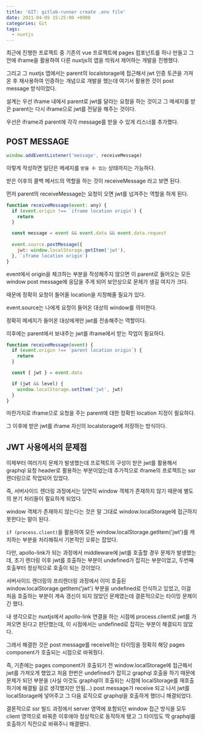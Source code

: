 ```yaml
---
title: 'GIT: gitlab-runner create .env file'
date: 2021-04-05 15:25:00 +0900
categories: Git
tags:
  - nuxtjs
---
```


최근에 진행한 프로젝트 중 기존의 vue 프로젝트에 pages 컴포넌트를 하나 만들고
그 안에 iframe을 활용하여 다른 nuxtjs의 앱을 띄워서 제어하는 개발을 진행했다.

그리고 그 nuxtjs 앱에서는 parent의 localstorage에 접근해서 jwt 인증 토큰을 가져온 후 재사용하여
인증하는 개념으로 개발을 했는데 여기서 활용한 것이 post message 방식이었다.

설계는 우선 iframe 내에서 parent로 jwt를 달라는 요청을 하는 것이고 그 메세지를 받은 parent는 다시 iframe으로
jwt를 전달을 해주는 것이다.

우선은 iframe과 parent에 각각 message를 받을 수 있게 리스너를 추가했다.

## POST MESSAGE

```js
window.addEventListener('message', receiveMessage)
```

이렇게 작성하면 일단은 메세지를 `받을 수 있는` 상태까지는 가능하다.

받은 이후의 콜백 메서드의 역할을 하는 것이 receiveMessage 라고 보면 된다.

먼저 parent의 receiveMessage는 요청이 오면 jwt를 넘겨주는 역할을 하게 된다.

```js
function receiveMessage(event: any) {
  if (event.origin !== `iframe location origin`) {
    return
  }

  const message = event && event.data && event.data.request
  
  event.source.postMessage({
    jwt: window.localStorage.getItem('jwt'),
  }, `iframe location origin`)
}
```

event에서 origin을 체크하는 부분을 작성해주지 않으면 이 parent로 들어오는 모든 window post message에 응답을 주게 되어
보안상으로 문제가 생길 여지가 크다.

때문에 정확히 요청이 들어올 location을 지정해줄 필요가 있다.

event.source는 나에게 요청이 들어온 대상의 window를 의미한다.

정확히 메세지가 들어온 대상에게만 jwt를 전송해주는 역할이다.

이후에는 parent에서 보내주는 jwt를 iframe에서 받는 작업이 필요하다.

```js
function receiveMessage(event) {
  if (event.origin !== `parent location origin`) {
    return
  }

  const { jwt } = event.data

  if (jwt && level) {
    window.localStorage.setItem('jwt', jwt)
  }
}
```

마찬가지로 iframe으로 요청을 주는 parent에 대한 정확힌 location 지정이 필요하다.

그 이후에 받은 jwt를 iframe 자신의 localstorage에 저장하는 방식이다.

## JWT 사용에서의 문제점

이제부터 여러가지 문제가 발생했는데 프로젝트의 구성이 받은 jwt를 활용해서 graphql 요청 header로 활용하는 부분이었는데
추가적으로 iframe의 프로젝트는 ssr 렌더링으로 작업되어 있었다.

즉, 서버사이드 렌더링 과정에서는 당연히 window 객체가 존재하지 않기 때문에 별도의 분기 처리들이 필요하게 되었다.

window 객체가 존재하지 않는다는 것은 말 그대로 window.localStorage에 접근하지 못한다는 말이 된다.

`if (process.client)`을 활용하여 모든 window.localStorage.getItem('jwt')를 캐치하는 부분을 처리해줘서 기본적인 오류는 잡았다.

다만, apollo-link가 되는 과정에서 middleware에 jwt를 호출할 경우 문제가 발생했는데, 초기 렌더링 이후 jwt를 호출하는 부분이 undefined가 잡히는 부분이었고,
두번째 호출부터 정상적으로 호출이 되는 것이었다.

서버사이드 렌더링의 프리렌더링 과정에서 이미 호출된 window.localStorage.getItem('jwt') 부분을 undefined로 인식하고 있었고,
이걸 처음 호출하는 부분이 계속 갱신이 되지 않았던 문제였는데 결론적으로는 타이밍 문제이긴 했다.

내 생각으로는 nuxtjs에서 apollo-link 연결을 하는 시점에 process.client로 jwt를 가져오면 된다고 판단했는데,
이 시점에서는 undefined로 잡히는 부분이 해결되지 않았다.

그래서 해결한 것은 post message를 receive하는 타이밍을 정확히 해당 pages component가 호출되는 시점으로 바꿔줬다.

즉, 기존에는 pages component가 호출되기 전 window.localStorage에 접근해서 jwt를 가져오게 했었고 처음 한번은 undefined가 잡히고 graphql 호출을 하기 때문에
문제가 되던 부분을 (사실 이것도 graphql이 호출되는 시점에 localStorage를 재호출하기에 해결될 걸로 생각했지만 안됨...) post message가 receive 되고 나서 jwt를 localStorage에 넣어주고
그 다음 로직으로 graphql을 호출하게 했더니 해결되었다.

결론적으로 ssr 빌드 과정에서 server 영역에 포함되던 window 접근 방식을 모두 client 영역으로 바꿔준 이후에야 정상적으로 동작하게 됐고
그 타이밍도 딱 graphql를 호출하기 직전으로 바꿔주니 해결됐다.

